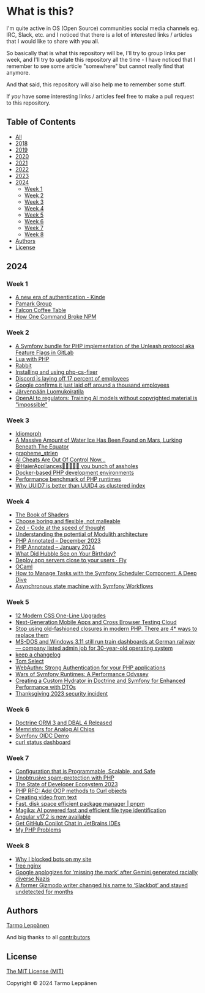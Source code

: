 # What is this?

I'm quite active in OS (Open Source) communities social media channels eg. IRC, Slack, etc. and I 
noticed that there is a lot of interested links / articles that I would like to share with you all.

So basically that is what this repository will be, I'll try to group links per week, and I'll try to
update this repository all the time - I have noticed that I remember to see some article "somewhere"
but cannot really find that anymore.

And that said, this repository will also help me to remember some stuff.

If _you_ have some interesting links / articles feel free to make a pull request to this repository.

## Table of Contents

  * [All](all.md)
  * [2018](2018.md)
  * [2019](2019.md)
  * [2020](2020.md)
  * [2021](2021.md)
  * [2022](2022.md)
  * [2023](2023.md)
  * [2024](#2024)
    * [Week 1](#week-1)
    * [Week 2](#week-2)
    * [Week 3](#week-3)
    * [Week 4](#week-4)
    * [Week 5](#week-5)
    * [Week 6](#week-6)
    * [Week 7](#week-7)
    * [Week 8](#week-8)
  * [Authors](#authors)
  * [License](#license)

## 2024

### Week 1

- [A new era of authentication - Kinde](https://kinde.com/)
- [Pamark Group](https://www.pamark.fi/)
- [Falcon Coffee Table](https://bricknerd.com/home/falcon-coffee-table-10-2016)
- [How One Command Broke NPM](https://www.youtube.com/watch?v=IzqtWTMFv9Y)

### Week 2

- [A Symfony bundle for PHP implementation of the Unleash protocol aka Feature Flags in GitLab](https://github.com/Unleash/unleash-client-symfony)
- [Lua with PHP](https://www.php.net/manual/en/book.lua.php)
- [Rabbit](https://www.rabbit.tech/)
- [Installing and using php-cs-fixer](https://www.strangebuzz.com/en/blog/installing-and-using-php-cs-fixer)
- [Discord is laying off 17 percent of employees](https://www.theverge.com/2024/1/11/24034705/discord-layoffs-17-percent-employees)
- [Google confirms it just laid off around a thousand employees](https://www.theverge.com/2024/1/11/24034124/google-layoffs-engineering-assistant-hardware)
- [Järvenpään Luomukoiratila](https://koiranliha.com/)
- [OpenAI to regulators: Training AI models without copyrighted material is "impossible"](https://www.techspot.com/news/101475-openai-tells-regulators-training-usable-ai-models-without.html)

### Week 3

- [Idiomorph](https://github.com/bigskysoftware/idiomorph)
- [A Massive Amount of Water Ice Has Been Found on Mars, Lurking Beneath The Equator](https://www.sciencealert.com/a-massive-amount-of-water-ice-has-been-found-on-mars-lurking-beneath-the-equator)
- [grapheme_strlen](https://www.php.net/manual/en/function.grapheme-strlen.php)
- [AI Cheats Are Out Of Control Now...](https://www.youtube.com/watch?v=Lbs0Ld5Wff0)
- [@HaierAppliances🖕🖕🖕🖕🖕 you bunch of assholes](https://twitter.com/Ocramius/status/1748365636479172985?cn=ZmxleGlibGVfcmVjcw%3D%3D)
- [Docker-based PHP development environments](https://ddev.com/)
- [Performance benchmark of PHP runtimes](https://dev.to/dimdev/performance-benchmark-of-php-runtimes-2lmc)
- [Why UUID7 is better than UUID4 as clustered index](https://medium.com/@rtawadrous/why-uuid7-is-better-than-uuid4-as-clustered-index-edb02bf70056)

### Week 4

- [The Book of Shaders](https://thebookofshaders.com/)
- [Choose boring and flexible, not malleable](https://dkarlovi.github.io/choose-boring/)
- [Zed - Code at the speed of thought](https://zed.dev/)
- [Understanding the potential of Modulith architecture](https://blog.worldline.tech/2024/01/23/modulith.html)
- [PHP Annotated – December 2023](https://blog.jetbrains.com/phpstorm/2023/12/php-annotated-december-2023/)
- [PHP Annotated – January 2024](https://blog.jetbrains.com/phpstorm/2024/01/php-annotated-january-2024/)
- [What Did Hubble See on Your Birthday?](https://science.nasa.gov/mission/hubble/multimedia/what-did-hubble-see-on-your-birthday/)
- [Deploy app servers close to your users · Fly](https://fly.io/)
- [OCaml](https://ocaml.org/)
- [How to Manage Tasks with the Symfony Scheduler Component: A Deep Dive](https://levelup.gitconnected.com/how-to-manage-tasks-with-the-symfony-scheduler-component-a-deep-dive-6a8c49df63b8)
- [Asynchronous state machine with Symfony Workflows](https://medium.com/@bifidokk/asynchronous-state-machine-with-symfony-workflows-a5b751bf31f2)

### Week 5

- [12 Modern CSS One-Line Upgrades](https://moderncss.dev/12-modern-css-one-line-upgrades/)
- [Next-Generation Mobile Apps and Cross Browser Testing Cloud](https://www.lambdatest.com/)
- [Stop using old-fashioned closures in modern PHP. There are 4* ways to replace them](https://medium.com/@vlreshet/stop-using-old-fashioned-closures-in-modern-php-there-are-4-ways-to-replace-them-51d8661e2f7e)
- [MS-DOS and Windows 3.11 still run train dashboards at German railway — company listed admin job for 30-year-old operating system](https://www.tomshardware.com/software/windows/ms-dos-and-windows-311-still-run-train-dashboards-at-german-railway-company-listed-admin-job-for-30-year-old-operating-system)
- [keep a changelog](https://keepachangelog.com/)
- [Tom Select](https://tom-select.js.org/)
- [WebAuthn: Strong Authentication for your PHP applications](https://webauthn-doc.spomky-labs.com/symfony-bundle/the-symfony-way)
- [Wars of Symfony Runtimes: A Performance Odyssey](https://medium.com/beyn-technology/wars-of-symfony-runtimes-a-performance-odyssey-7b0120e8f9e1)
- [Creating a Custom Hydrator in Doctrine and Symfony for Enhanced Performance with DTOs](https://medium.com/@thovandeth/creating-a-custom-hydrator-in-doctrine-and-symfony-for-enhanced-performance-with-dtos-f9f4fce8f035)
- [Thanksgiving 2023 security incident](https://blog.cloudflare.com/thanksgiving-2023-security-incident)

### Week 6

- [Doctrine ORM 3 and DBAL 4 Released](https://www.doctrine-project.org/2024/02/03/doctrine-orm-3-and-dbal-4-released.html)
- [Memristors for Analog AI Chips](https://www.youtube.com/watch?v=LMuqWQcuy_0)
- [Symfony OIDC Demo](https://github.com/wouterj-nl/symfony-oidc)
- [curl status dashboard](https://curl.se/dashboard.html)

### Week 7

- [Configuration that is Programmable, Scalable, and Safe](https://pkl-lang.org/)
- [Unobtrusive spam-protection with PHP](https://skoop.dev/blog/2024/02/14/unobtrusive-spam-protection-with-php/)
- [The State of Developer Ecosystem 2023](https://www.jetbrains.com/lp/devecosystem-2023/)
- [PHP RFC: Add OOP methods to Curl objects](https://wiki.php.net/rfc/curl-oop)
- [Creating video from text](https://openai.com/sora)
- [Fast, disk space efficient package manager | pnpm](https://pnpm.io/)
- [Magika: AI powered fast and efficient file type identification](https://opensource.googleblog.com/2024/02/magika-ai-powered-fast-and-efficient-file-type-identification.html)
- [Angular v17.2 is now available](https://blog.angular.io/angular-v17-2-is-now-available-596cbe96242d)
- [Get GitHub Copilot Chat in JetBrains IDEs](https://github.com/github-copilot/chat_jetbrains_waitlist_signup/join)
- [My PHP Problems](https://www.dantleech.com/blog/2024/02/18/my-php-problems/)

### Week 8

- [Why I blocked bots on my site](https://www.cezarcampos.com.br/artigos/why-i-blocked-bots-on-my-site/)
- [free nginx](https://freenginx.org/)
- [Google apologizes for ‘missing the mark’ after Gemini generated racially diverse Nazis](https://www.theverge.com/2024/2/21/24079371/google-ai-gemini-generative-inaccurate-historical)
- [A former Gizmodo writer changed his name to ‘Slackbot’ and stayed undetected for months](https://www.theverge.com/2024/2/23/24081249/slack-slackbot-gizmodo-tom-mckay)

## Authors

[Tarmo Leppänen](https://github.com/tarlepp)

And big thanks to all [contributors](https://github.com/tarlepp/links-of-the-week/graphs/contributors)

## License

[The MIT License (MIT)](LICENSE)

Copyright © 2024 Tarmo Leppänen
